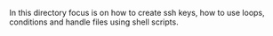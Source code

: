 In this directory focus is on how to create ssh keys, how to use loops, conditions and handle files using shell scripts.